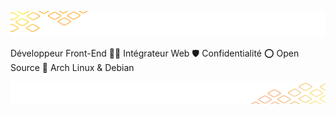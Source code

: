 ![header image](./images/background-top.png)

Développeur Front-End  🧑‍💻  Intégrateur Web  🛡️  Confidentialité  ⭕  Open Source  🐧  Arch Linux & Debian

![footer image](./images/background-bottom.png)
